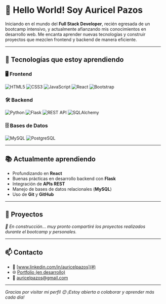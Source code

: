 # 👋 Hello World! Soy Auricel Pazos

Iniciando en el mundo del **Full Stack Developer**, recién egresada de un bootcamp intensivo, y actualmente afianzando mis conocimientos en desarrollo web. Me encanta aprender nuevas tecnologías y construir proyectos que mezclen frontend y backend de manera eficiente.

---

## 🚀 Tecnologías que estoy aprendiendo

### 🖥️ Frontend

![HTML5](https://img.shields.io/badge/HTML5-e34f26?style=for-the-badge&logo=html5&logoColor=white)
![CSS3](https://img.shields.io/badge/CSS3-1572b6?style=for-the-badge&logo=css3&logoColor=white)
![JavaScript](https://img.shields.io/badge/JavaScript-f7df1e?style=for-the-badge&logo=javascript&logoColor=black)
![React](https://img.shields.io/badge/React-61dafb?style=for-the-badge&logo=react&logoColor=black)
![Bootstrap](https://img.shields.io/badge/Bootstrap-7952B3?style=for-the-badge&logo=bootstrap&logoColor=white)

### 🛠️ Backend

![Python](https://img.shields.io/badge/Python-306998?style=for-the-badge&logo=python&logoColor=white)
![Flask](https://img.shields.io/badge/Flask-000000?style=for-the-badge&logo=flask&logoColor=white)
![REST API](https://img.shields.io/badge/REST%20API-6c757d?style=for-the-badge&logo=fastapi&logoColor=white)
![SQLAlchemy](https://img.shields.io/badge/SQLAlchemy-CA5047?style=for-the-badge&logo=sqlalchemy&logoColor=white)

### 🗄️ Bases de Datos

![MySQL](https://img.shields.io/badge/MySQL-005C84?style=for-the-badge&logo=mysql&logoColor=white)
![PostgreSQL](https://img.shields.io/badge/PostgreSQL-4169e1?style=for-the-badge&logo=postgresql&logoColor=white)

---

## 📚 Actualmente aprendiendo

- Profundizando en **React**
- Buenas prácticas en desarrollo backend con **Flask**
- Integración de **APIs REST**
- Manejo de bases de datos relacionales (**MySQL**)
- Uso de **Git** y **GitHub**

---

## 💼 Proyectos

*🚧 En construcción... muy pronto compartiré los proyectos realizados durante el bootcamp y personales.*

---

## 📫 Contacto

- 💼 [www.linkedin.com/in/auricelpazos](#)
- 🌐 [Portfolio (en desarrollo)](#)
- 📧 auricelpazos@gmail.com

---

_Gracias por visitar mi perfil 😊 ¡Estoy abierta a colaborar y aprender más cada día!_

